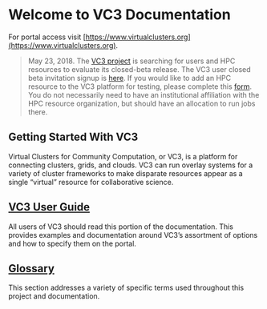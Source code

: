 # Welcome to VC3 Documentation

For portal access visit [https://www.virtualclusters.org](https://www.virtualclusters.org).

> May 23, 2018. The [VC3 project](http://www.virtualclusters.org) is searching for users and HPC resources to evaluate its closed-beta release.  The VC3 user closed beta invitation signup is [here](http://bit.ly/vc3-signup). If you would like to add an HPC resource to the VC3 platform for testing, please complete this [form](http://bit.ly/vc3-new-resource).  You do not necessarily need to have an institutional affiliation with the HPC resource organization, but should have an allocation to run jobs there.  

## Getting Started With VC3

Virtual Clusters for Community Computation, or VC3, is a platform for connecting
clusters, grids, and clouds. VC3 can run overlay systems for a variety of
cluster frameworks to make disparate resources appear as a single “virtual”
resource for collaborative science.


## [VC3 User Guide](userguide/gettingstarted.md)

All users of VC3 should read this portion of the documentation. This provides examples and documentation around VC3’s assortment of options and how to specify them on the portal.

## [Glossary](glossary.md)

This section addresses a variety of specific terms used throughout this project
and documentation.
